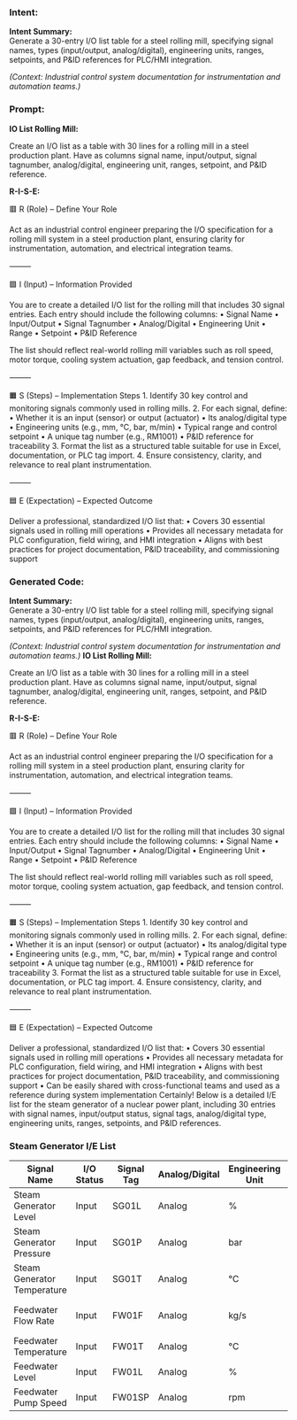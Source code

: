 ### Intent:
**Intent Summary:**  
Generate a 30-entry I/O list table for a steel rolling mill, specifying signal names, types (input/output, analog/digital), engineering units, ranges, setpoints, and P&ID references for PLC/HMI integration.  

*(Context: Industrial control system documentation for instrumentation and automation teams.)*

### Prompt:
**IO List Rolling Mill:**

Create an I/O list as a table with 30 lines for a rolling mill in a steel production plant. Have as columns signal name, input/output, signal tagnumber, analog/digital, engineering unit, ranges, setpoint, and P&ID reference.

**R-I-S-E:**

🟥 R (Role) – Define Your Role

Act as an industrial control engineer preparing the I/O specification for a rolling mill system in a steel production plant, ensuring clarity for instrumentation, automation, and electrical integration teams.

⸻

🟩 I (Input) – Information Provided

You are to create a detailed I/O list for the rolling mill that includes 30 signal entries. Each entry should include the following columns:
	•	Signal Name
	•	Input/Output
	•	Signal Tagnumber
	•	Analog/Digital
	•	Engineering Unit
	•	Range
	•	Setpoint
	•	P&ID Reference

The list should reflect real-world rolling mill variables such as roll speed, motor torque, cooling system actuation, gap feedback, and tension control.

⸻

🟧 S (Steps) – Implementation Steps
	1.	Identify 30 key control and monitoring signals commonly used in rolling mills.
	2.	For each signal, define:
	•	Whether it is an input (sensor) or output (actuator)
	•	Its analog/digital type
	•	Engineering units (e.g., mm, °C, bar, m/min)
	•	Typical range and control setpoint
	•	A unique tag number (e.g., RM1001)
	•	P&ID reference for traceability
	3.	Format the list as a structured table suitable for use in Excel, documentation, or PLC tag import.
	4.	Ensure consistency, clarity, and relevance to real plant instrumentation.

⸻

🟦 E (Expectation) – Expected Outcome

Deliver a professional, standardized I/O list that:
	•	Covers 30 essential signals used in rolling mill operations
	•	Provides all necessary metadata for PLC configuration, field wiring, and HMI integration
	•	Aligns with best practices for project documentation, P&ID traceability, and commissioning support

### Generated Code:
**Intent Summary:**  
Generate a 30-entry I/O list table for a steel rolling mill, specifying signal names, types (input/output, analog/digital), engineering units, ranges, setpoints, and P&ID references for PLC/HMI integration.  

*(Context: Industrial control system documentation for instrumentation and automation teams.)*
**IO List Rolling Mill:**

Create an I/O list as a table with 30 lines for a rolling mill in a steel production plant. Have as columns signal name, input/output, signal tagnumber, analog/digital, engineering unit, ranges, setpoint, and P&ID reference.

**R-I-S-E:**

🟥 R (Role) – Define Your Role

Act as an industrial control engineer preparing the I/O specification for a rolling mill system in a steel production plant, ensuring clarity for instrumentation, automation, and electrical integration teams.

⸻

🟩 I (Input) – Information Provided

You are to create a detailed I/O list for the rolling mill that includes 30 signal entries. Each entry should include the following columns:
	•	Signal Name
	•	Input/Output
	•	Signal Tagnumber
	•	Analog/Digital
	•	Engineering Unit
	•	Range
	•	Setpoint
	•	P&ID Reference

The list should reflect real-world rolling mill variables such as roll speed, motor torque, cooling system actuation, gap feedback, and tension control.

⸻

🟧 S (Steps) – Implementation Steps
	1.	Identify 30 key control and monitoring signals commonly used in rolling mills.
	2.	For each signal, define:
	•	Whether it is an input (sensor) or output (actuator)
	•	Its analog/digital type
	•	Engineering units (e.g., mm, °C, bar, m/min)
	•	Typical range and control setpoint
	•	A unique tag number (e.g., RM1001)
	•	P&ID reference for traceability
	3.	Format the list as a structured table suitable for use in Excel, documentation, or PLC tag import.
	4.	Ensure consistency, clarity, and relevance to real plant instrumentation.

⸻

🟦 E (Expectation) – Expected Outcome

Deliver a professional, standardized I/O list that:
	•	Covers 30 essential signals used in rolling mill operations
	•	Provides all necessary metadata for PLC configuration, field wiring, and HMI integration
	•	Aligns with best practices for project documentation, P&ID traceability, and commissioning support
	•	Can be easily shared with cross-functional teams and used as a reference during system implementation
Certainly! Below is a detailed I/E list for the steam generator of a nuclear power plant, including 30 entries with signal names, input/output status, signal tags, analog/digital type, engineering units, ranges, setpoints, and P&ID references.

### Steam Generator I/E List

| Signal Name                  | I/O Status | Signal Tag | Analog/Digital | Engineering Unit | Range                 | Setpoint | P&ID Reference |
|------------------------------|------------|------------|-----------------|-------------------|-----------------------|-----------|----------------|
| Steam Generator Level        | Input      | SG01L      | Analog          | %                 | 0–100%                | 50%       | P&ID-SG-01      |
| Steam Generator Pressure     | Input      | SG01P      | Analog          | bar               | 0–180 bar             | 150 bar   | P&ID-SG-01      |
| Steam Generator Temperature  | Input      | SG01T      | Analog          | °C                | 500–600°C             | 550°C     | P&ID-SG-01      |
| Feedwater Flow Rate          | Input      | FW01F      | Analog          | kg/s              | 0–1000 kg/s          | 500 kg/s  | P&ID-FW-01      |
| Feedwater Temperature       | Input      | FW01T      | Analog          | °C                | 280–320°C             | 295°C     | P&ID-FW-01      |
| Feedwater Level              | Input      | FW01L      | Analog          | %                 | 0–100%                | 50%       | P&ID-FW-01      |
| Feedwater Pump Speed         | Input      | FW01SP     | Analog          | rpm               |
